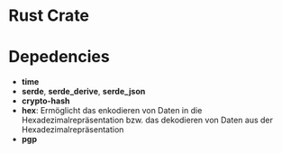 # Rust Crate

# Depedencies
* **time**
* **serde**, **serde_derive**, **serde_json**
* **crypto-hash**
* **hex**: 
  Ermöglicht das enkodieren von Daten in die Hexadezimalrepräsentation bzw. das dekodieren von Daten aus der   
  Hexadezimalrepräsentation
* **pgp**
